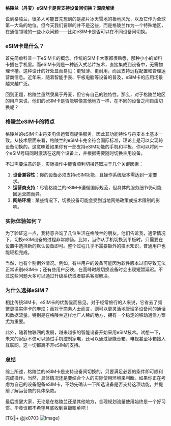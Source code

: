 **格陵兰（丹麦）eSIM卡是否支持设备间切换？深度解读**

说到格陵兰，很多人可能首先想到的是那片冰天雪地的极地风光，以及它作为全球第一大岛的地位。但今天我们要聊的并不是这些，而是格陵兰作为一个特殊地区，在通信领域的一些小众问题——比如eSIM卡是否可以在不同设备间切换。

### eSIM卡是什么？
首先简单科普一下eSIM卡的概念。传统的SIM卡大家都很熟悉，那种小小的塑料卡插在手机里。而eSIM卡则是一种嵌入式芯片技术，直接集成到设备中，无需物理卡槽。这种设计的好处显而易见：更轻薄、更耐用，而且支持远程配置和管理运营商信息。近年来，随着智能手表、平板电脑等设备的普及，eSIM卡的应用场景越来越广泛。

回到正题，格陵兰虽然隶属于丹麦，但它有自己的独特性。那么，对于格陵兰地区的用户来说，他们的eSIM卡是否能够像其他地方一样，在不同的设备之间自由切换呢？

### 格陵兰eSIM卡的特点
格陵兰的eSIM卡由丹麦电信运营商提供服务，因此其功能特性与丹麦本土基本一致。从技术层面来看，格陵兰的eSIM卡完全符合国际标准，理论上是可以实现跨设备切换的。这意味着如果你有一部支持eSIM功能的手机和平板，你可以将同一个eSIM号码同时激活在这两个设备上，并根据需要随时切换主用设备。

不过需要注意的是，实际操作中能否顺利切换还取决于几个关键因素：
1. **设备兼容性**：你的设备必须支持eSIM功能，且操作系统版本需达到一定要求。
2. **运营商支持**：尽管格陵兰的eSIM卡遵循国际规范，但具体的服务细节仍可能因运营商而异。
3. **网络环境**：某些情况下，切换设备可能会受到当地网络政策或技术限制的影响。

### 实际体验如何？
为了验证这一点，我特意咨询了几位生活在格陵兰的朋友。他们告诉我，通常情况下，切换eSIM设备的过程非常顺畅。比如，当你从手机切换到平板时，只需要在设置中选择新的默认设备即可。整个过程几乎不需要额外的技术知识，普通用户也能轻松完成。

当然，也有个别例外情况。例如，有些用户的设备可能因为软件版本过旧导致无法正常识别eSIM卡；还有些用户反映，在高峰时段切换设备时会出现短暂延迟。不过这些问题大多可以通过升级系统或者联系客服解决。

### 为什么选择eSIM？
相比传统SIM卡，eSIM卡的优势显而易见。对于经常旅行的人来说，它省去了频繁更换实体卡的麻烦；而对于商务人士而言，则可以更灵活地管理多设备间的通话和数据流量。特别是在格陵兰这样地广人稀的地方，拥有一个稳定的移动通信方案尤为重要。

此外，随着物联网的发展，越来越多的智能设备开始采用eSIM技术。试想一下，未来的家庭不仅可以通过手机控制家电，还可以通过智能音箱、电视甚至冰箱接入互联网，这一切都离不开eSIM的支持。

### 总结
综上所述，格陵兰的eSIM卡是支持设备间切换的，只要满足必要的条件即可顺利完成操作。当然，具体情况还是要结合个人的实际使用环境来判断。如果你正在考虑为自己的设备配备eSIM卡，不妨先确认一下所选设备是否支持这项功能，并提前了解运营商的具体条款。

最后提醒大家，无论是在格陵兰还是其他地方，合理规划流量使用始终是一个好习惯。毕竟谁都不希望月底收到巨额账单吧！

[TG💪+ @jx0703 ![Image](https://github.com/user-attachments/assets/dbca1d08-cadb-493c-b0ec-ad6f7a83f270)]